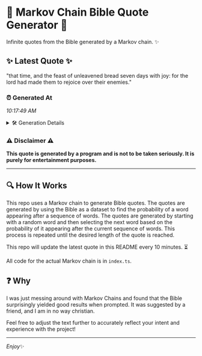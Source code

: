 # 📖 Markov Chain Bible Quote Generator 📖

Infinite quotes from the Bible generated by a Markov chain. ✨

## ✨ Latest Quote ✨
"that time, and the feast of unleavened bread seven days with joy: for the lord had made them to rejoice over their enemies."

### ⏰ Generated At
*10:17:49 AM*

<details>
    <summary>🛠️ Generation Details</summary>
    <p>
        <strong>🌱 Seed:</strong> that<br>
        <strong>🔄 Iterations:</strong> 22<br>
        <strong>📜 Context History:</strong><br>[ that ]: time,<br>[ that, time, ]: and<br>[ that, time,, and ]: the<br>[ that, time,, and, the ]: feast<br>[ that, time,, and, the, feast ]: of<br>[ that, time,, and, the, feast, of ]: unleavened<br>[ time,, and, the, feast, of, unleavened ]: bread<br>[ and, the, feast, of, unleavened, bread ]: seven<br>[ the, feast, of, unleavened, bread, seven ]: days<br>[ feast, of, unleavened, bread, seven, days ]: with<br>[ of, unleavened, bread, seven, days, with ]: joy:<br>[ unleavened, bread, seven, days, with, joy: ]: for<br>[ bread, seven, days, with, joy:, for ]: the<br>[ seven, days, with, joy:, for, the ]: lord<br>[ days, with, joy:, for, the, lord ]: had<br>[ with, joy:, for, the, lord, had ]: made<br>[ joy:, for, the, lord, had, made ]: them<br>[ for, the, lord, had, made, them ]: to<br>[ the, lord, had, made, them, to ]: rejoice<br>[ lord, had, made, them, to, rejoice ]: over<br>[ had, made, them, to, rejoice, over ]: their<br>[ made, them, to, rejoice, over, their ]: enemies.<br>
    </p>
</details>

### ⚠️ Disclaimer ⚠️
**This quote is generated by a program and is not to be taken seriously. It is purely for entertainment purposes.**

---

## 🔍 How It Works

This repo uses a Markov chain to generate Bible quotes. The quotes are generated by using the Bible as a dataset to find the probability of a word appearing after a sequence of words. The quotes are generated by starting with a random word and then selecting the next word based on the probability of it appearing after the current sequence of words. This process is repeated until the desired length of the quote is reached.

This repo will update the latest quote in this README every 10 minutes. ⏳

All code for the actual Markov chain is in `index.ts`.

## ❓ Why

I was just messing around with Markov Chains and found that the Bible surprisingly yielded good results when prompted. 
It was suggested by a friend, and I am in no way christian.

Feel free to adjust the text further to accurately reflect your intent and experience with the project!

---

*Enjoy*✨
